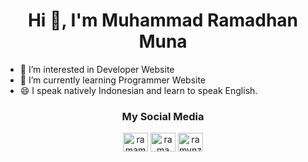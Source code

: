 <h1 align="center">Hi 👋, I'm Muhammad Ramadhan Muna</h1>

- 👀 I’m interested in Developer Website
- 🌱 I’m currently learning Programmer Website
- 😄 I speak natively Indonesian and learn to speak English.

<h3 align="center">My Social Media</h3>
<p align="center">
<a href="https://twitter.com/ramamunaaa" target="blank"><img align="center" src="https://raw.githubusercontent.com/rahuldkjain/github-profile-readme-generator/master/src/images/icons/Social/twitter.svg" alt="ramamunaaa" height="30" width="40" /></a>
<a href="https://www.facebook.com/muh.ramadhanmuna/" target="blank"><img align="center" src="https://raw.githubusercontent.com/rahuldkjain/github-profile-readme-generator/master/src/images/icons/Social/facebook.svg" alt="rama muna" height="30" width="40" /></a>
<a href="https://instagram.com/ramvnzxx" target="blank"><img align="center" src="https://raw.githubusercontent.com/rahuldkjain/github-profile-readme-generator/master/src/images/icons/Social/instagram.svg" alt="ramvnzxx" height="30" width="40" /></a>
</p>

<!---
ramunz/ramunz is a ✨ special ✨ repository because its `README.md` (this file) appears on your GitHub profile.
You can click the Preview link to take a look at your changes.
--->
